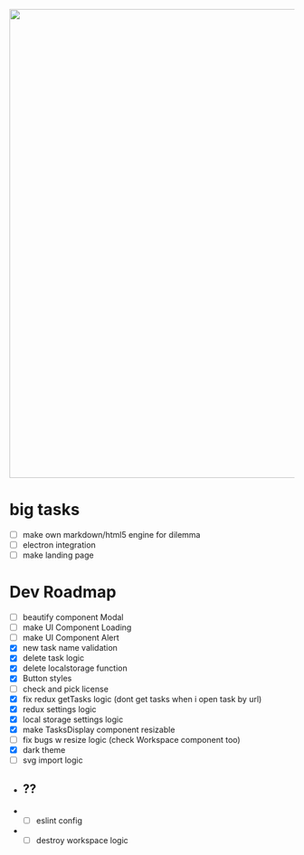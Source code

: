 <img id="img" style="width: 830px; margin: 0 auto;" src="https://i.imgur.com/kZM8f17.png"></img>

# big tasks

- [ ] make own markdown/html5 engine for dilemma
- [ ] electron integration
- [ ] make landing page

# Dev Roadmap

- [ ] beautify component Modal
- [ ] make UI Component Loading
- [ ] make UI Component Alert
- [x] new task name validation
- [x] delete task logic
- [x] delete localstorage function
- [x] Button styles
- [ ] check and pick license
- [x] fix redux getTasks logic (dont get tasks when i open task by url)
- [x] redux settings logic
- [x] local storage settings logic
- [x] make TasksDisplay component resizable
- [ ] fix bugs w resize logic (check Workspace component too)
- [x] dark theme
- [ ] svg import logic

- ## ??

- - [ ] eslint config
- - [ ] destroy workspace logic
